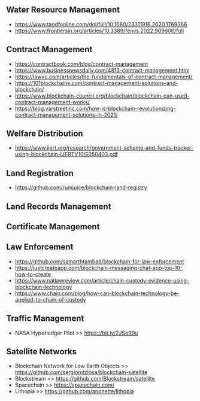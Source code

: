 
## Water Resource Management
- https://www.tandfonline.com/doi/full/10.1080/23311916.2020.1769366
- https://www.frontiersin.org/articles/10.3389/fenvs.2022.909606/full

## Contract Management
- https://contractbook.com/blog/contract-management
- https://www.businessnewsdaily.com/4813-contract-management.html
- https://lawvu.com/articles/the-fundamentals-of-contract-management/
- https://101blockchains.com/contract-management-solutions-and-blockchain/
- https://www.blockchain-council.org/blockchain/blockchain-can-used-contract-management-works/
- https://blog.varstreetinc.com/how-is-blockchain-revolutionizing-contract-management-solutions-in-2021/

## Welfare Distribution
- https://www.ijert.org/research/government-scheme-and-funds-tracker-using-blockchain-IJERTV10IS050403.pdf

## Land Registration
- https://github.com/rumjuice/blockchain-land-registry

## Land Records Management

## Certificate Management

## Law Enforcement
- https://github.com/samarthtambad/blockchain-for-law-enforcement
- https://justcreateapp.com/blockchain-messaging-chat-app-top-10-how-to-create
- https://www.natlawreview.com/article/chain-custody-evidence-using-blockchain-technology
- https://www.chain.com/blog/how-can-blockchain-technology-be-applied-to-chain-of-custody

## Traffic Management
- NASA Hyperledger Pilot >> https://bit.ly/2JSoR9u

## Satellite Networks
- Blockchain Network for Low Earth Objects >> https://github.com/sergiomtzlosa/blockchain-satellite
- Blockstream >> https://github.com/Blockstream/satellite
- Spacechain >> https://spacechain.com/
- Lithopia >> https://github.com/anonette/lithopia
